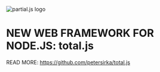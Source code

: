![partial.js logo](http://www.totaljs.com/upload/logo-partial.png)

NEW WEB FRAMEWORK FOR NODE.JS: total.js
=======================================

READ MORE:
https://github.com/petersirka/total.js